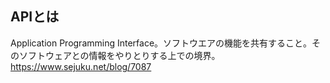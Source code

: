 ## APIとは
Application Programming Interface。ソフトウエアの機能を共有すること。そのソフトウェアとの情報をやりとりする上での境界。
https://www.sejuku.net/blog/7087

